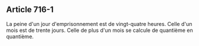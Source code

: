 Article 716-1
----
La peine d'un jour d'emprisonnement est de vingt-quatre heures. Celle d'un mois
est de trente jours. Celle de plus d'un mois se calcule de quantième en
quantième.
